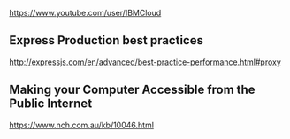 https://www.youtube.com/user/IBMCloud

## Express Production best practices

http://expressjs.com/en/advanced/best-practice-performance.html#proxy

## Making your Computer Accessible from the Public Internet

https://www.nch.com.au/kb/10046.html
